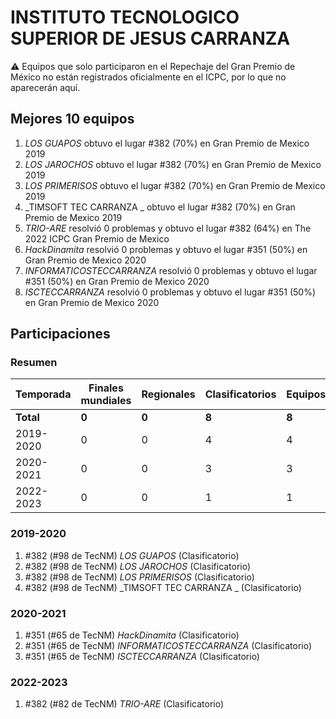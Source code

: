 ---
---

# INSTITUTO TECNOLOGICO SUPERIOR DE JESUS CARRANZA

:warning: Equipos que solo participaron en el Repechaje del Gran Premio de México no están registrados oficialmente en el ICPC, por lo que no aparecerán aquí.

## Mejores 10 equipos

1. _LOS GUAPOS_ obtuvo el lugar #382 (70%) en Gran Premio de Mexico 2019
1. _LOS JAROCHOS_ obtuvo el lugar #382 (70%) en Gran Premio de Mexico 2019
1. _LOS PRIMERISOS_ obtuvo el lugar #382 (70%) en Gran Premio de Mexico 2019
1. _TIMSOFT TEC CARRANZA _ obtuvo el lugar #382 (70%) en Gran Premio de Mexico 2019
1. _TRIO-ARE_ resolvió 0 problemas y obtuvo el lugar #382 (64%) en The 2022 ICPC Gran Premio de Mexico
1. _HackDinamita_ resolvió 0 problemas y obtuvo el lugar #351 (50%) en Gran Premio de Mexico 2020
1. _INFORMATICOSTECCARRANZA_ resolvió 0 problemas y obtuvo el lugar #351 (50%) en Gran Premio de Mexico 2020
1. _ISCTECCARRANZA_ resolvió 0 problemas y obtuvo el lugar #351 (50%) en Gran Premio de Mexico 2020

## Participaciones

### Resumen

| Temporada | Finales mundiales | Regionales | Clasificatorios | Equipos |
| --- | --- | --- | --- | --- |
| **Total** | **0** | **0** | **8** | **8** |
| 2019-2020 | 0 | 0 | 4 | 4 |
| 2020-2021 | 0 | 0 | 3 | 3 |
| 2022-2023 | 0 | 0 | 1 | 1 |

### 2019-2020

1. #382 (#98 de TecNM) _LOS GUAPOS_ (Clasificatorio)
1. #382 (#98 de TecNM) _LOS JAROCHOS_ (Clasificatorio)
1. #382 (#98 de TecNM) _LOS PRIMERISOS_ (Clasificatorio)
1. #382 (#98 de TecNM) _TIMSOFT TEC CARRANZA _ (Clasificatorio)

### 2020-2021

1. #351 (#65 de TecNM) _HackDinamita_ (Clasificatorio)
1. #351 (#65 de TecNM) _INFORMATICOSTECCARRANZA_ (Clasificatorio)
1. #351 (#65 de TecNM) _ISCTECCARRANZA_ (Clasificatorio)

### 2022-2023

1. #382 (#82 de TecNM) _TRIO-ARE_ (Clasificatorio)



